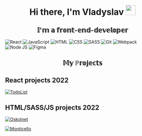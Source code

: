 <h1 align="center"> Hi there, I'm Vladyslav
<img src="https://github.com/blackcater/blackcater/raw/main/images/Hi.gif" height="32"/></h1>
<h2 align="center">𝕀'𝕞 𝕒 𝕗𝕣𝕠𝕟𝕥-𝕖𝕟𝕕-𝕕𝕖𝕧𝕖𝕝𝕠𝕡𝕖𝕣</h2>


![React](https://img.shields.io/badge/React-892CDC?style=flat-square-endpoint&logo=react&logoColor=892CDC&labelColor=EADEDE)
![JavaScript](https://img.shields.io/badge/JavaScript-3D2C8D?style=flat-square&logo=javascript&logoColor=)
![HTML](https://img.shields.io/badge/HTML-D83A56?style=flat-square-endpoint&logo=html5&labelColor=F3F3F3) 
![CSS](https://img.shields.io/badge/CSS-6E85B2?style=flat-square-endpoint&logo=css3) 
![SASS](https://img.shields.io/badge/SASS-6E8CB2?style=flat-square-endpoint&logo=sass) 
![Git](https://img.shields.io/badge/Git-6E85B2?style=flat-square-endpoint&logo=git&logoColor=) 
![Webpack](https://img.shields.io/badge/Webpack-blue?style=flat-square-endpoint&logo=webpack&labelColor=F3F3F3&logoColor=blue) 
![Node JS](https://img.shields.io/badge/Node_JS-EADEDE?style=flat-square-endpoint&logo=nodedotjs&logoColor=) 
![Figma](https://img.shields.io/badge/Figma-892CDC?style=flat-square-endpoint&logo=figma&logoColor=892CDC&labelColor=EADEDE)


<h2 align="center">𝕄𝕪 ℙ𝕣𝕠𝕛𝕖𝕔𝕥𝕤</h2>
<h2>React projects 2022</h2>



[![TodoList](https://img.shields.io/badge/TodoList-3F3351?style=flat-square-endpoint&logo=github&logoColor=3F3351&labelColor=F3F3F3)](https://slobodianiuk1.github.io/todo-list/)

<h2>HTML/SASS/JS projects 2022</h2>


[![Oskolnet](https://img.shields.io/badge/Oskolnet-3F3351?style=flat-square-endpoint&logo=github&logoColor=3F3351&labelColor=F3F3F3)](https://slobodianiuk1.github.io/oskolnet/dist)

[![Monticello](https://img.shields.io/badge/Monticello-3F3351?style=flat-square-endpoint&logo=github&logoColor=3F3351&labelColor=F3F3F3)](https://slobodianiuk1.github.io/Monticello/)
